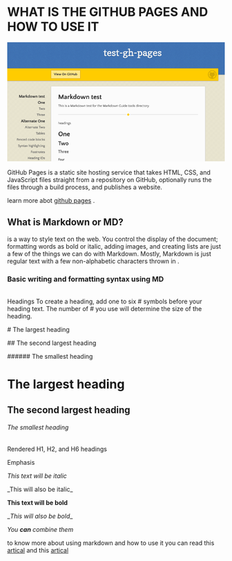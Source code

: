 #                               WHAT IS THE GITHUB PAGES AND HOW TO USE IT
![github pages](img/github-pages.png)

GitHub Pages is a static site hosting service that takes HTML, CSS, and JavaScript files straight from a repository on GitHub, optionally runs the files through a build process, and publishes a website. 

learn more abot [github pages](https://docs.github.com/en/github/working-with-github-pages/about-github-pages) .


## What is Markdown or MD? 

is a way to style text on the web. You control the display of the document; formatting words as bold or italic, adding images, and creating lists are just a few of the things we can do with Markdown. Mostly, Markdown is just regular text with a few non-alphabetic characters thrown in .

### Basic writing and formatting syntax using MD 

\
Headings To create a heading, add one to six # symbols before your heading text. The number of # you use will determine the size of the heading.

\# The largest heading

\## The second largest heading

\###### The smallest heading

# The largest heading
## The second largest heading
###### The smallest heading
Rendered H1, H2, and H6 headings

Emphasis

*This text will be italic*

\_This will also be italic_

**This text will be bold**

\__This will also be bold__

_You **can** combine them_



to know more about using markdown and how to use it you can read this [artical](https://docs.github.com/en/github/writing-on-github/basic-writing-and-formatting-syntax) and this [artical](https://guides.github.com/features/mastering-markdown/)